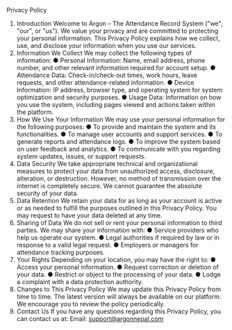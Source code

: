 Privacy Policy
1. Introduction
Welcome to Argon – The Attendance Record System ("we", "our", or "us"). We value your privacy and are committed to protecting your personal information. This Privacy Policy explains how we collect, use, and disclose your information when you use our services.
2. Information We Collect
We may collect the following types of information:
●	Personal Information: Name, email address, phone number, and other relevant information required for account setup.
●	Attendance Data: Check-in/check-out times, work hours, leave requests, and other attendance-related information.
●	Device Information: IP address, browser type, and operating system for system optimization and security purposes.
●	Usage Data: Information on how you use the system, including pages viewed and actions taken within the platform.
3. How We Use Your Information
We may use your personal information for the following purposes:
●	To provide and maintain the system and its functionalities.
●	To manage user accounts and support services.
●	To generate reports and attendance logs.
●	To improve the system based on user feedback and analytics.
●	To communicate with you regarding system updates, issues, or support requests.
4. Data Security
We take appropriate technical and organizational measures to protect your data from unauthorized access, disclosure, alteration, or destruction. However, no method of transmission over the internet is completely secure. We cannot guarantee the absolute security of your data.
5. Data Retention
We retain your data for as long as your account is active or as needed to fulfill the purposes outlined in this Privacy Policy. You may request to have your data deleted at any time.
6. Sharing of Data
We do not sell or rent your personal information to third parties. We may share your information with:
●	Service providers who help us operate our system.
●	Legal authorities if required by law or in response to a valid legal request.
●	Employers or managers for attendance tracking purposes.
7. Your Rights
Depending on your location, you may have the right to:
●	Access your personal information.
●	Request correction or deletion of your data.
●	Restrict or object to the processing of your data.
●	Lodge a complaint with a data protection authority.
8. Changes to This Privacy Policy
We may update this Privacy Policy from time to time. The latest version will always be available on our platform. We encourage you to review the policy periodically.
9. Contact Us
If you have any questions regarding this Privacy Policy, you can contact us at:
Email: support@argonnepal.com
